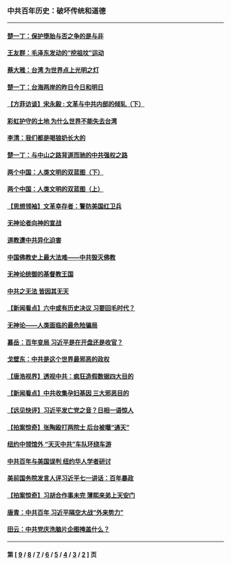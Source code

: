 ### 中共百年历史：破坏传统和道德
---
#### [楚一丁：保护堕胎与否之争的是与非](../../pages/nf1176114/n13815642.md?11160430) 
#### [王友群：毛泽东发动的“挖祖坟”运动](../../pages/nf1176114/n13723639.md?11160430) 
#### [蔡大雅：台湾 为世界点上光明之灯](../../pages/nf1176114/n13531530.md?11160430) 
#### [楚一丁：台海两岸的昨日今日和明日](../../pages/nf1176114/n13531468.md?11160430) 
#### [【方菲访谈】宋永毅 : 文革与中共内部的倾轧（下）](../../pages/nf1176114/n13486836.md?11160430) 
#### [彩虹护守的土地 为什么世界不能失去台湾](../../pages/nf1176114/n13476849.md?11160430) 
#### [李清：我们都是喝狼奶长大的](../../pages/nf1176114/n13471478.md?11160430) 
#### [楚一丁：与中山之路背道而驰的中共强权之路](../../pages/nf1176114/n13437270.md?11160430) 
#### [两个中国：人类文明的双蓝图（下）](../../pages/nf1176114/n13423132.md?11160430) 
#### [两个中国：人类文明的双蓝图（上）](../../pages/nf1176114/n13422687.md?11160430) 
#### [【思想领袖】文革幸存者：警防美国红卫兵](../../pages/nf1176114/n13339289.md?11160430) 
#### [无神论者向神的宣战](../../pages/nf1176114/n13281535.md?11160430) 
#### [道教遭中共异化迫害](../../pages/nf1176114/n13281463.md?11160430) 
#### [中国佛教史上最大法难——中共毁灭佛教](../../pages/nf1176114/n13281397.md?11160430) 
#### [无神论统御的基督教王国](../../pages/nf1176114/n13281280.md?11160430) 
#### [中共之无法 皆因其无天](../../pages/nf1176114/n13281088.md?11160430) 
#### [【新闻看点】六中或有历史决议 习要回毛时代？](../../pages/nf1176114/n13222895.md?11160430) 
#### [无神论——人类面临的最危险骗局](../../pages/nf1176114/n13196137.md?11160430) 
#### [慕岳：百年变局 习近平是在开盘还是收官？](../../pages/nf1176114/n13206516.md?11160430) 
#### [戈壁东：中共是这个世界最邪恶的政权](../../pages/nf1176114/n13085641.md?11160430) 
#### [【唐浩视界】透视中共：疯狂造假数据四大目的](../../pages/nf1176114/n13080590.md?11160430) 
#### [【新闻看点】中共收集孕妇基因 三大邪恶目的](../../pages/nf1176114/n13077182.md?11160430) 
#### [【远见快评】习近平发亡党之音？日相一语惊人](../../pages/nf1176114/n13074809.md?11160430) 
#### [【拍案惊奇】张陶殴打两院士 后台被曝“通天”](../../pages/nf1176114/n13070496.md?11160430) 
#### [纽约中领馆外 “天灭中共”车队环绕车游](../../pages/nf1176114/n13070693.md?11160430) 
#### [中共百年与美国误判 纽约华人学者研讨](../../pages/nf1176114/n13067969.md?11160430) 
#### [美前国务院发言人评习近平七一讲话：百年暴政](../../pages/nf1176114/n13066986.md?11160430) 
#### [【拍案惊奇】习胡合作事未完 薄熙来弟上天安门](../../pages/nf1176114/n13065867.md?11160430) 
#### [唐青：中共百年 习近平隔空大战“外来势力”](../../pages/nf1176114/n13065976.md?11160430) 
#### [田云：中共党庆洗脑片企图掩盖什么？](../../pages/nf1176114/n13064395.md?11160430) 

---
#### 第 [ [9](./9.md?11160430) / [8](./8.md?11160430) / [7](./7.md?11160430) / [6](./6.md?11160430) / [5](./5.md?11160430) / [4](./4.md?11160430) / [3](./3.md?11160430) / [2](./2.md?11160430) ] 页
